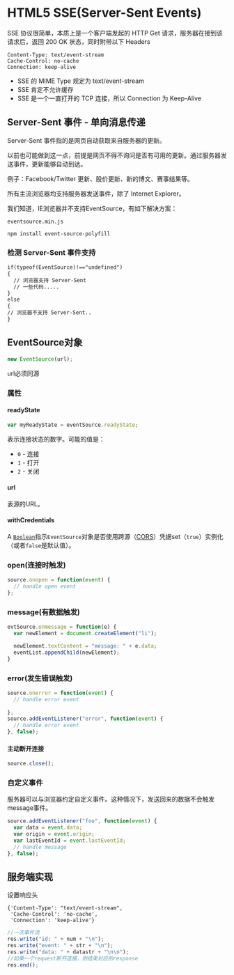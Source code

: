 # HTML5 SSE(Server-Sent Events)

SSE 协议很简单，本质上是一个客户端发起的 HTTP Get 请求，服务器在接到该请求后，返回 200 OK 状态，同时附带以下 Headers

```http
Content-Type: text/event-stream
Cache-Control: no-cache
Connection: keep-alive
```

- SSE 的 MIME Type 规定为 text/event-stream
- SSE 肯定不允许缓存
- SSE 是一个一直打开的 TCP 连接，所以 Connection 为 Keep-Alive

## Server-Sent 事件 - 单向消息传递

Server-Sent 事件指的是网页自动获取来自服务器的更新。

以前也可能做到这一点，前提是网页不得不询问是否有可用的更新。通过服务器发送事件，更新能够自动到达。

例子：Facebook/Twitter 更新、股价更新、新的博文、赛事结果等。

所有主流浏览器均支持服务器发送事件，除了 Internet Explorer。

我们知道，IE浏览器并不支持EventSource，有如下解决方案：

```
eventsource.min.js
```

```
npm install event-source-polyfill
```

### 检测 Server-Sent 事件支持

```html
if(typeof(EventSource)!=="undefined")
{
  // 浏览器支持 Server-Sent
  // 一些代码.....
}
else
{
// 浏览器不支持 Server-Sent..
}
```

## EventSource对象

```js
new EventSource(url);
```

url必须同源

### 属性

#### readyState

```js
var myReadyState = eventSource.readyState;
```

表示连接状态的数字。可能的值是：

- `0` - 连接
- `1` - 打开
- `2` - 关闭

#### url

表源的URL。

#### withCredentials

A [`Boolean`](https://developer.mozilla.org/en-US/docs/Web/API/Boolean)指示`EventSource`对象是否使用跨源（[CORS](https://developer.mozilla.org/en-US/docs/Web/HTTP/CORS)）凭据set（`true`）实例化（或者`false`是默认值）。

### open(连接时触发)

```js
source.onopen = function(event) {
  // handle open event
};
```





### message(有数据触发)

```js
evtSource.onmessage = function(e) {
  var newElement = document.createElement("li");

  newElement.textContent = "message: " + e.data;
  eventList.appendChild(newElement);
}
```



### error(发生错误触发)

```js
source.onerror = function(event) {
  // handle error event
  
};
source.addEventListener("error", function(event) {
  // handle error event
}, false);
```

#### 主动断开连接

```js
source.close();
```



### 自定义事件

服务器可以与浏览器约定自定义事件。这种情况下，发送回来的数据不会触发message事件。

```js
source.addEventListener("foo", function(event) {
  var data = event.data;
  var origin = event.origin;
  var lastEventId = event.lastEventId;
  // handle message
}, false);
```

## 服务端实现

设置响应头

```
{'Content-Type': "text/event-stream",
 'Cache-Control': 'no-cache',
 'Connection': 'keep-alive'}
```



```js
//一次事件流
res.write("id: " + num + "\n");
res.write("event: " + str + "\n");
res.write("data: " + datastr + "\n\n");
//如果一个request断开连接，则结束对应的response
res.end();
```


